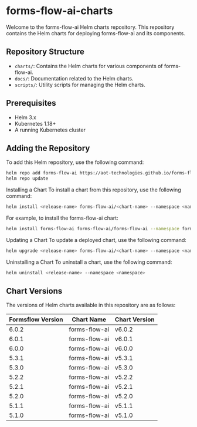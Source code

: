 # forms-flow-ai-charts

Welcome to the forms-flow-ai Helm charts repository. This repository contains the Helm charts for deploying forms-flow-ai and its components.

## Repository Structure

- `charts/`: Contains the Helm charts for various components of forms-flow-ai.
- `docs/`: Documentation related to the Helm charts.
- `scripts/`: Utility scripts for managing the Helm charts.

## Prerequisites

- Helm 3.x
- Kubernetes 1.18+
- A running Kubernetes cluster

## Adding the Repository

To add this Helm repository, use the following command:

```bash
helm repo add forms-flow-ai https://aot-technologies.github.io/forms-flow-ai-charts/
helm repo update
```

Installing a Chart
To install a chart from this repository, use the following command:

```bash
helm install <release-name> forms-flow-ai/<chart-name> --namespace <namespace> --values <values-file>
```
For example, to install the forms-flow-ai chart:

```bash
helm install forms-flow-ai forms-flow-ai/forms-flow-ai --namespace forms-flow --values my-values.yaml
```

Updating a Chart
To update a deployed chart, use the following command:

```bash
helm upgrade <release-name> forms-flow-ai/<chart-name> --namespace <namespace> --values <values-file>
```

Uninstalling a Chart
To uninstall a chart, use the following command:
```bash
helm uninstall <release-name> --namespace <namespace>
```

## Chart Versions

The versions of Helm charts available in this repository are as follows:

| Formsflow Version | Chart Name        | Chart Version |
|-------------------|-------------------|---------------|
| 6.0.2             | forms-flow-ai     | v6.0.2        |
| 6.0.1             | forms-flow-ai     | v6.0.1        |
| 6.0.0             | forms-flow-ai     | v6.0.0        |
| 5.3.1             | forms-flow-ai     | v5.3.1        |
| 5.3.0             | forms-flow-ai     | v5.3.0        |
| 5.2.2             | forms-flow-ai     | v5.2.2        |
| 5.2.1             | forms-flow-ai     | v5.2.1        |
| 5.2.0             | forms-flow-ai     | v5.2.0        |
| 5.1.1             | forms-flow-ai     | v5.1.1        |
| 5.1.0             | forms-flow-ai     | v5.1.0        |

